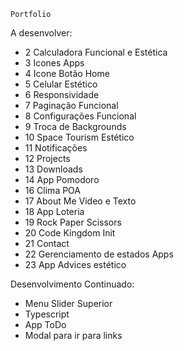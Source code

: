     Portfolio

A desenvolver:
- 2 Calculadora Funcional e Estética
- 3 Icones Apps
- 4 Icone Botão Home 
- 5 Celular Estético
- 6 Responsividade
- 7 Paginação Funcional
- 8 Configurações Funcional
- 9 Troca de Backgrounds
- 10 Space Tourism Estético
- 11 Notificações
- 12 Projects
- 13 Downloads
- 14 App Pomodoro
- 16 Clima POA
- 17 About Me Video e Texto
- 18 App Loteria
- 19 Rock Paper Scissors
- 20 Code Kingdom Init
- 21 Contact
- 22 Gerenciamento de estados Apps
- 23 App Advices estético


Desenvolvimento Continuado:
- Menu Slider Superior
- Typescript
- App ToDo
- Modal para ir para links
